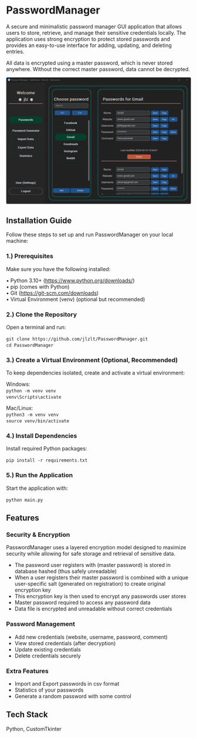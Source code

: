 # PasswordManager

A secure and minimalistic password manager GUI application that allows users to store, retrieve, and manage their sensitive credentials locally. The application uses strong encryption to protect stored passwords and provides an easy-to-use interface for adding, updating, and deleting entries.

All data is encrypted using a master password, which is never stored anywhere. Without the correct master password, data cannot be decrypted.

![Screenshot](/static/screenshot.png)

## Installation Guide

Follow these steps to set up and run PasswordManager on your local machine:

### 1.) Prerequisites
Make sure you have the following installed:

• Python 3.10+ (https://www.python.org/downloads/)  
• pip (comes with Python)  
• Git (https://git-scm.com/downloads)  
• Virtual Environment (venv) (optional but recommended)

### 2.) Clone the Repository
Open a terminal and run:  

`git clone https://github.com/jlzlt/PasswordManager.git`  
`cd PasswordManager`

### 3.) Create a Virtual Environment (Optional, Recommended)
To keep dependencies isolated, create and activate a virtual environment:

Windows:  
`python -m venv venv`  
`venv\Scripts\activate`  

Mac/Linux:  
`python3 -m venv venv`  
`source venv/bin/activate`  

### 4.) Install Dependencies
Install required Python packages:

`pip install -r requirements.txt`

### 5.) Run the Application
Start the application with:

`python main.py`

## Features

### Security & Encryption
PasswordManager uses a layered encryption model designed to maximize security while allowing for safe storage and retrieval of sensitive data.

- The password user registers with (master password) is stored in database hashed (thus safely unreadable)
- When a user registers their master password is combined with a unique user-specific salt (generated on registration) to create original encryption key
- This encryption key is then used to encrypt any passwords user stores
- Master password required to access any password data
- Data file is encrypted and unreadable without correct credentials

### Password Management

- Add new credentials (website, username, password, comment)
- View stored credentials (after decryption)
- Update existing credentials
- Delete credentials securely

### Extra Features

- Import and Export passwords in csv format
- Statistics of your passwords
- Generate a random password with some control

## Tech Stack

Python, CustomTkinter
